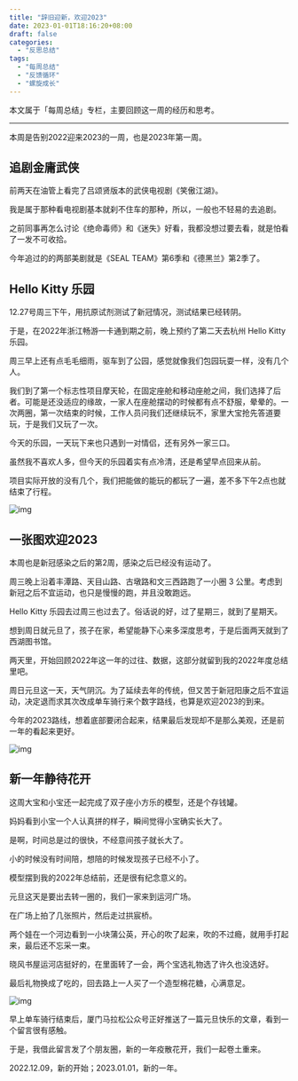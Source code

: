 ```yaml
---
title: "辞旧迎新，欢迎2023"
date: 2023-01-01T18:16:20+08:00
draft: false
categories:
  - "反思总结"
tags:
  - "每周总结"
  - "反馈循环"
  - "螺旋成长"
---
```


本文属于「每周总结」专栏，主要回顾这一周的经历和思考。

---

本周是告别2022迎来2023的一周，也是2023年第一周。

## 追剧金庸武侠

前两天在油管上看完了吕颂贤版本的武侠电视剧《笑傲江湖》。

我是属于那种看电视剧基本就刹不住车的那种，所以，一般也不轻易的去追剧。

之前同事再怎么讨论《绝命毒师》和《迷失》好看，我都没想过要去看，就是怕看了一发不可收拾。

今年追过的的两部美剧就是《SEAL TEAM》第6季和《德黑兰》第2季了。



## Hello Kitty 乐园

12.27号周三下午，用抗原试剂测试了新冠情况，测试结果已经转阴。

于是，在2022年浙江畅游一卡通到期之前，晚上预约了第二天去杭州 Hello Kitty 乐园。

周三早上还有点毛毛细雨，驱车到了公园，感觉就像我们包园玩耍一样，没有几个人。

我们到了第一个标志性项目摩天轮，在固定座舱和移动座舱之间，我们选择了后者。可能是还没适应的缘故，一家人在座舱摆动的时候都有点不舒服，晕晕的。一次两圈，第一次结束的时候，工作人员问我们还继续玩不，家里大宝抢先答道要玩，于是我们又玩了一次。

今天的乐园，一天玩下来也只遇到一对情侣，还有另外一家三口。

虽然我不喜欢人多，但今天的乐园着实有点冷清，还是希望早点回来从前。

项目实际开放的没有几个，我们把能做的能玩的都玩了一遍，差不多下午2点也就结束了行程。

![img](https://cdn.nlark.com/yuque/0/2023/png/177619/1672569245014-4701f530-9cf1-4976-833a-3ef5b5ba9399.png)



## 一张图欢迎2023

本周也是新冠感染之后的第2周，感染之后已经没有运动了。

周三晚上沿着丰潭路、天目山路、古墩路和文三西路跑了一小圈 3 公里。考虑到新冠之后不宜运动，也只是慢慢的跑，并且没敢跑远。

Hello Kitty 乐园去过周三也过去了。俗话说的好，过了星期三，就到了星期天。

想到周日就元旦了，孩子在家，希望能静下心来多深度思考，于是后面两天就到了西湖图书馆。

两天里，开始回顾2022年这一年的过往、数据，这部分就留到我的2022年度总结里吧。

周日元旦这一天，天气阴沉。为了延续去年的传统，但又苦于新冠阳康之后不宜运动，决定退而求其次改成单车骑行来个数字路线，也算是欢迎2023的到来。

今年的2023路线，想着底部要闭合起来，结果最后发现却不是那么美观，还是前一年的看起来更好。

![img](https://cdn.nlark.com/yuque/0/2023/png/177619/1672571042945-09f14427-4510-4e00-8241-c0bf0f92664d.png)



## 新一年静待花开

这周大宝和小宝还一起完成了双子座小方乐的模型，还是个存钱罐。

妈妈看到小宝一个人认真拼的样子，瞬间觉得小宝确实长大了。

是啊，时间总是过的很快，不经意间孩子就长大了。

小的时候没有时间陪，想陪的时候发现孩子已经不小了。

模型摆到我的2022年总结前，还是很有纪念意义的。

元旦这天是要出去转一圈的，我们一家来到运河广场。

在广场上拍了几张照片，然后走过拱宸桥。

两个娃在一个河边看到一小块蒲公英，开心的吹了起来，吹的不过瘾，就用手打起来，最后还不忘采一束。

晓风书屋运河店挺好的，在里面转了一会，两个宝选礼物选了许久也没选好。

最后礼物换成了吃的，回去路上一人买了一个造型棉花糖，心满意足。

![img](https://cdn.nlark.com/yuque/0/2023/png/177619/1672570551206-a2af2881-66dc-4af6-92ae-892893b57583.png)

早上单车骑行结束后，厦门马拉松公众号正好推送了一篇元旦快乐的文章，看到一个留言很有感触。

于是，我借此留言发了个朋友圈，新的一年疫散花开，我们一起卷土重来。

2022.12.09，新的开始；2023.01.01，新的一年。
